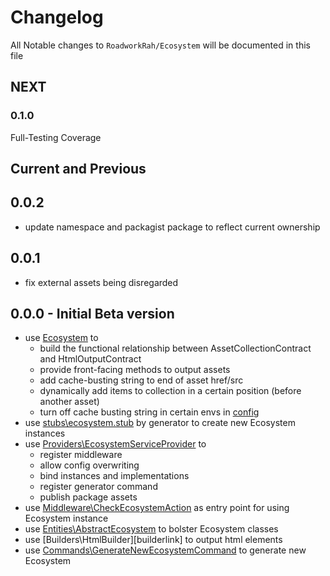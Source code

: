 # Changelog

All Notable changes to `RoadworkRah/Ecosystem` will be documented in this file

## NEXT

### 0.1.0
Full-Testing Coverage

## Current and Previous

0.0.2
-----
* update namespace and packagist package to reflect current ownership

0.0.1
-----
* fix external assets being disregarded

0.0.0 - Initial Beta version
-----
* use [Ecosystem][ecosystem-link] to
  * build the functional relationship between AssetCollectionContract and HtmlOutputContract
  * provide front-facing methods to output assets
  * add cache-busting string to end of asset href/src
  * dynamically add items to collection in a certain position (before another asset)
  * turn off cache busting string in certain envs in [config][config-link]
* use [stubs\ecosystem.stub][stub-link] by generator to create new Ecosystem instances
* use [Providers\EcosystemServiceProvider][service-provider-link] to
  * register middleware
  * allow config overwriting
  * bind instances and implementations
  * register generator command
  * publish package assets
* use [Middleware\CheckEcosystemAction][middleware-link] as entry point for using Ecosystem instance
* use [Entities\AbstractEcosystem][entity-link] to bolster Ecosystem classes
* use [Builders\HtmlBuilder][builderlink] to output html elements
* use [Commands\GenerateNewEcosystemCommand][command-link] to generate new Ecosystem

[ecosystem-link]: src/Ecosystem.php
[stub-link]: src/stubs/ecosystem.stub
[service-provider-link]: src/Providers/EcosystemServiceProvider.php
[middleware-link]: src/Middleware/CheckEcosystemAction.php
[entity-link]: src/Entities/AbstractEcosystem.php
[builder-link]: src/Builders/HtmlBuilder.php
[command-link]: src/Commands/GenerateNewEcosystemCommand.php
[config-link]: src/config/ecosystem.php
